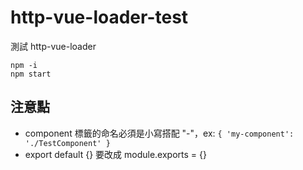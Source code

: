 # http-vue-loader-test
測試 http-vue-loader


```
npm -i
npm start
```

## 注意點
* component 標籤的命名必須是小寫搭配 "-"，ex: ```{ 'my-component': './TestComponent' }```
* export default {} 要改成 module.exports = {}
